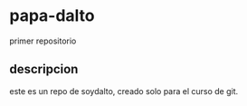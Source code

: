 # papa-dalto
primer repositorio
## descripcion
este es un repo de soydalto, creado solo para el curso de git.
